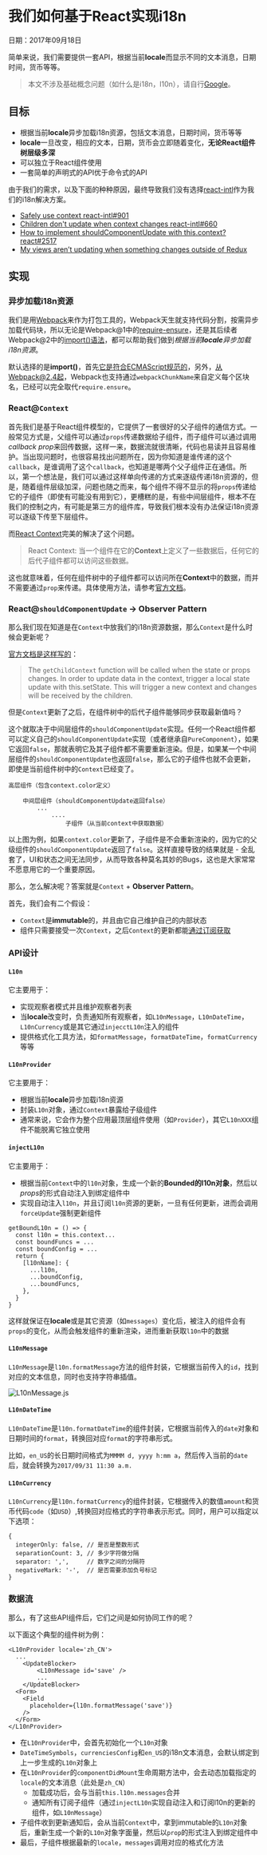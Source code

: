 # 我们如何基于React实现i18n

日期：2017年09月18日

简单来说，我们需要提供一套API，根据当前**locale**而显示不同的文本消息，日期时间，货币等等。

> 本文不涉及基础概念问题（如什么是i18n，l10n），请自行[Google](https://stackoverflow.com/questions/754520/what-is-the-actual-differences-between-i18n-l10n-g11n-and-specifically-what-does)。

## 目标

- 根据当前**locale**异步加载i18n资源，包括文本消息，日期时间，货币等等
- **locale**一旦改变，相应的文本，日期，货币会立即随着变化，**无论React组件树层级多深**
- 可以独立于React组件使用
- 一套简单的声明式的API优于命令式的API

由于我们的需求，以及下面的种种原因，最终导致我们没有选择[react-intl](https://github.com/yahoo/react-intl)作为我们的i18n解决方案。

- [Safely use context react-intl#901](https://github.com/yahoo/react-intl/pull/901)
- [Children don't update when context changes react-intl#660](https://github.com/yahoo/react-intl/issues/660)
- [How to implement shouldComponentUpdate with this.context? react#2517](https://github.com/facebook/react/issues/2517)
- [My views aren’t updating when something changes outside of Redux](https://github.com/reactjs/react-redux/blob/93cdfaeaf9d3e5400ffc05fe9d177118286109ca/docs/troubleshooting.md#my-views-arent-updating-when-something-changes-outside-of-redux)

## 实现

### 异步加载i18n资源

我们是用[Webpack](https://webpack.js.org)来作为打包工具的，Webpack天生就支持代码分割，按需异步加载代码块，所以无论是Webpack@1中的[require-ensure](https://webpack.js.org/api/module-methods/#require-ensure)，还是其后续者Webpack@2中的[import()语法](https://webpack.js.org/guides/code-splitting/#dynamic-imports)，都可以帮助我们做到*根据当前**locale**异步加载i18n资源*。

默认选择的是**import()**，首先[它是符合ECMAScript规范的](https://github.com/tc39/proposal-dynamic-import)，另外，从Webpack@2.4起，Webpack也支持通过`webpackChunkName`来自定义每个区块名，已经可以完全取代`require.ensure`。

### React@`Context`

首先我们是基于React组件模型的，它提供了一套很好的父子组件的通信方式。一般常见方式是，父组件可以通过`props`传递数据给子组件，而子组件可以通过调用*callback prop*来回传数据，这样一来，数据流就很清晰，代码也易读并且容易维护。当出现问题时，也很容易找出问题所在，因为你知道是谁传递的这个`callback`，是谁调用了这个`callback`，也知道是哪两个父子组件正在通信。所以，第一个想法是，我们可以通过这样单向传递的方式来逐级传递i18n资源的，但是，随着组件层级加深，问题也随之而来，每个组件不得不显示的将`props`传递给它的子组件（即使有可能没有用到它），更槽糕的是，有些中间层组件，根本不在我们的控制之内，有可能是第三方的组件库，导致我们根本没有办法保证i18n资源可以逐级下传至下层组件。

而[React Context](https://facebook.github.io/react/docs/context.html)完美的解决了这个问题。

> React Context: 当一个组件在它的**Context**上定义了一些数据后，任何它的后代子组件都可以访问这些数据。

这也就意味着，任何在组件树中的子组件都可以访问所在**Context**中的数据，而并不需要通过`prop`来传递。具体使用方法，请参考[官方文档](https://facebook.github.io/react/docs/context.html#how-to-use-context)。

### React@`shouldComponentUpdate` -> Observer Pattern

那么我们现在知道是在`Context`中放我们的i18n资源数据，那么`Context`是什么时候会更新呢？

[官方文档是这样写的](https://facebook.github.io/react/docs/context.html#updating-context)：

> The `getChildContext` function will be called when the state or props changes. In order to update data in the context, trigger a local state update with this.setState. This will trigger a new context and changes will be received by the children.

但是`Context`更新了之后，在组件树中的后代子组件能够同步获取最新值吗？

这个就取决于中间层组件的`shouldComponentUpdate`实现。任何一个React组件都可以定义自己的`shouldComponentUpdate`实现（或者继承自`PureComponent`），如果它返回`false`，那就表明它及其子组件都不需要重新渲染。但是，如果某一个中间层组件的`shouldComponentUpdate`也返回`false`，那么它的子组件也就不会更新，即使是当前组件树中的`Context`已经变了。

```
高层组件（包含context.color定义）

    中间层组件（shouldComponentUpdate返回false）
        ...
            ....
                子组件（从当前context中获取数据）

```
以上图为例，如果`context.color`更新了，子组件是不会重新渲染的，因为它的父级组件的`shouldComponentUpdate`返回了`false`。这样直接导致的结果就是 - 全乱套了，UI和状态之间无法同步，从而导致各种莫名其妙的Bugs，这也是大家常常不愿意用它的一个重要原因。

那么，怎么解决呢？答案就是`Context` + **Observer Pattern**。

首先，我们会有二个假设：

- `Context`是**immutable**的，并且由它自己维护自己的内部状态
- 组件只需要接受一次`Context`，之后`Context`的更新都能[通过订阅获取]((https://addyosmani.com/resources/essentialjsdesignpatterns/book/#observerpatternjavascript))

### API设计

#### `L10n`

它主要用于：

- 实现观察者模式并且维护观察者列表
- 当**locale**改变时，负责通知所有观察者，如`L10nMessage`，`L10nDateTime`，`L10nCurrency`或是其它通过`injecctL10n`注入的组件
- 提供格式化工具方法，如`formatMessage`，`formatDateTime`，`formatCurrency`等等

#### `L10nProvider`

它主要用于：

- 根据当前**locale**异步加载i18n资源
- 封装`L10n`对象，通过`Context`暴露给子级组件
- 通常来说，它会作为整个应用最顶层组件使用（如`Provider`），其它`L10nXXX`组件不能脱离它独立使用

#### `injectL10n`

它主要用于：

- 根据当前`Context`中的`l10n`对象，生成一个新的**Bounded的l10n对象**，然后以*props*的形式自动注入到绑定组件中
- 实现自动注入`l10n`，并且订阅`l10n`资源的更新，一旦有任何更新，进而会调用`forceUpdate`强制更新组件

```
getBoundL10n = () => {
  const l10n = this.context...
  const boundFuncs = ...
  const boundConfig = ...
  return {
    [l10nName]: {
      ...l10n,
      ...boundConfig,
      ...boundFuncs,
    },
  }
}
```

这样就保证在**locale**或是其它资源（如`messages`）变化后，被注入的组件会有`props`的变化，从而会触发组件的重新渲染，进而重新获取`l10n`中的数据

#### `L10nMessage`

`L10nMessage`是`l10n.formatMessage`方法的组件封装，它根据当前传入的`id`，找到对应的文本信息，同时也支持字符串插值。

![L10nMessage.js](/images/L10nMessage.js.png)

#### `L10nDateTime`

`L10nDateTime`是`l10n.formatDateTime`的组件封装，它根据当前传入的`date`对象和日期时间的`format`，转换回对应`format`的字符串形式。

比如，`en_US`的长日期时间格式为`MMMM d, yyyy h:mm a`，然后传入当前的`date`后，就会转换为`2017/09/31 11:30 a.m.`

#### `L10nCurrency`

`L10nCurrency`是`l10n.formatCurrency`的组件封装，它根据传入的数值`amount`和货币代码`code`（如`USD`）,转换回对应格式的字符串表示形式。同时，用户可以指定以下选项：

```
{
  integerOnly: false, // 是否是整数形式
  separationCount: 3, // 多少字符做分隔
  separator: ',',     // 数字之间的分隔符
  negativeMark: '-',  // 是否需要添加负号标记
}
```

### 数据流

那么，有了这些API组件后，它们之间是如何协同工作的呢？

以下面这个典型的组件树为例：
```
<L10nProvider locale='zh_CN'>
  ...
    <UpdateBlocker>
        <L10nMessage id='save' />
        ...
    </UpdateBlocker>
  <Form>
    <Field
      placeholder={l10n.formatMessage('save')}
    />
  </Form>
</L10nProvider>
```

- 在`L10nProvider`中，会首先初始化一个`L10n`对象
- `DateTimeSymbols`，`currenciesConfig`和`en_US`的i18n文本消息，会默认绑定到上一步生成的`L10n`对象上
- 在`L10nProvider`的`componentDidMount`生命周期方法中，会去动态加载指定的`locale`的文本消息（此处是`zh_CN`）
  - 加载成功后，会与当前`this.l10n.messages`合并
  - 通知所有订阅子组件（通过`injectL10n`实现自动注入和订阅l10n的更新的组件，如`L10nMessage`）
- 子组件收到更新通知后，会从当前`Context`中，拿到immutable的`L10n`对象后，重新生成一个新的`L10n`对象字面量，然后以`prop`的形式注入到绑定组件中
- 最后，子组件根据最新的`locale`，`messages`调用对应的格式化方法



